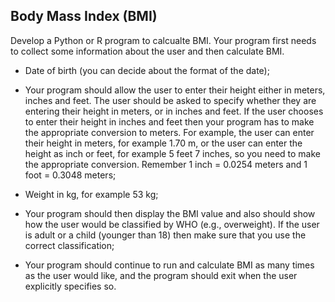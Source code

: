 
## Body Mass Index (BMI)

Develop a Python or R program to calcualte BMI. Your program first needs to collect some information about the user and then calculate BMI. 

[](bmi.png)

* Date of birth (you can decide about the format of the date);

* Your program should allow the user to enter their height either in meters, inches and feet. The user should be asked to specify whether they are entering their height in meters, or in inches and feet. If the user chooses to enter their height in inches and feet then your program has to make the appropriate conversion to meters. For example, the user can enter their height in meters, for example 1.70 m, or the user can enter the height as inch or feet, for example 5 feet 7 inches, so you need to make the appropriate conversion. Remember 1 inch = 0.0254 meters and 1 foot = 0.3048 meters;

* Weight in kg, for example 53 kg;

* Your program should then display the BMI value and also should show how the user would be classified by WHO (e.g., overweight). If the user is adult or a child (younger than 18) then make sure that you use the correct classification;

* Your program should continue to run and calculate BMI as many times as the user would like, and the program should exit when the user explicitly specifies so.

